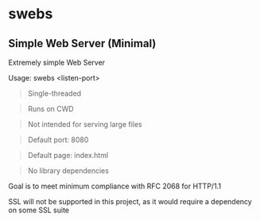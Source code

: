 # swebs
## Simple Web Server (Minimal)

Extremely simple Web Server

Usage: swebs \<listen-port>

> Single-threaded

> Runs on CWD

> Not intended for serving large files

> Default port: 8080

> Default page: index.html

> No library dependencies

Goal is to meet minimum compliance with RFC 2068 for HTTP/1.1

SSL will not be supported in this project, as it would require a dependency on some SSL suite
